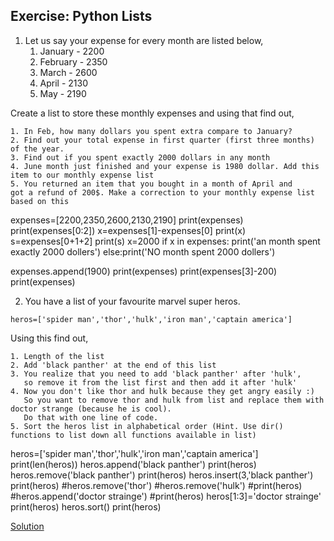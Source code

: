 ## Exercise: Python Lists
1. Let us say your expense for every month are listed below,
	1. January -  2200
 	2. February - 2350
    3. March - 2600
    4. April - 2130
    5. May - 2190

Create a list to store these monthly expenses and using that find out,

    1. In Feb, how many dollars you spent extra compare to January?
    2. Find out your total expense in first quarter (first three months) of the year.
    3. Find out if you spent exactly 2000 dollars in any month
    4. June month just finished and your expense is 1980 dollar. Add this item to our monthly expense list
    5. You returned an item that you bought in a month of April and
    got a refund of 200$. Make a correction to your monthly expense list
    based on this
expenses=[2200,2350,2600,2130,2190]
print(expenses)
print(expenses[0:2])
x=expenses[1]-expenses[0]
print(x)
s=expenses[0+1+2]
print(s)
x=2000
if x in expenses:
    print('an month spent exactly 2000 dollers')
else:print('NO month spent 2000 dollers')
    
    
expenses.append(1900)
print(expenses)
print(expenses[3]-200)
print(expenses)
    

2. You have a list of your favourite marvel super heros.
```
heros=['spider man','thor','hulk','iron man','captain america']
```

Using this find out,

    1. Length of the list
    2. Add 'black panther' at the end of this list
    3. You realize that you need to add 'black panther' after 'hulk',
       so remove it from the list first and then add it after 'hulk'
    4. Now you don't like thor and hulk because they get angry easily :)
       So you want to remove thor and hulk from list and replace them with doctor strange (because he is cool).
       Do that with one line of code.
    5. Sort the heros list in alphabetical order (Hint. Use dir() functions to list down all functions available in list)
    
    
heros=['spider man','thor','hulk','iron man','captain america']
print(len(heros))
heros.append('black panther')
print(heros)
heros.remove('black panther')
print(heros)
heros.insert(3,'black panther')
print(heros)
#heros.remove('thor')
#heros.remove('hulk')
#print(heros)
#heros.append('doctor strainge')
#print(heros)
heros[1:3]='doctor strainge'
print(heros)
heros.sort()
print(heros)



[Solution](https://github.com/codebasics/py/blob/master/Basics/Exercise/5_lists/5_lists_exercise.py)



